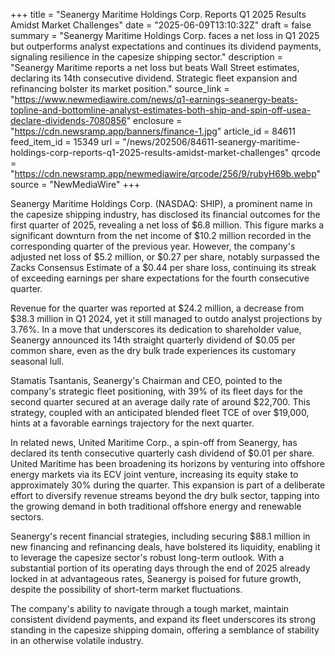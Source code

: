 +++
title = "Seanergy Maritime Holdings Corp. Reports Q1 2025 Results Amidst Market Challenges"
date = "2025-06-09T13:10:32Z"
draft = false
summary = "Seanergy Maritime Holdings Corp. faces a net loss in Q1 2025 but outperforms analyst expectations and continues its dividend payments, signaling resilience in the capesize shipping sector."
description = "Seanergy Maritime reports a net loss but beats Wall Street estimates, declaring its 14th consecutive dividend. Strategic fleet expansion and refinancing bolster its market position."
source_link = "https://www.newmediawire.com/news/q1-earnings-seanergy-beats-topline-and-bottomline-analyst-estimates-both-ship-and-spin-off-usea-declare-dividends-7080856"
enclosure = "https://cdn.newsramp.app/banners/finance-1.jpg"
article_id = 84611
feed_item_id = 15349
url = "/news/202506/84611-seanergy-maritime-holdings-corp-reports-q1-2025-results-amidst-market-challenges"
qrcode = "https://cdn.newsramp.app/newmediawire/qrcode/256/9/rubyH69b.webp"
source = "NewMediaWire"
+++

<p>Seanergy Maritime Holdings Corp. (NASDAQ: SHIP), a prominent name in the capesize shipping industry, has disclosed its financial outcomes for the first quarter of 2025, revealing a net loss of $6.8 million. This figure marks a significant downturn from the net income of $10.2 million recorded in the corresponding quarter of the previous year. However, the company's adjusted net loss of $5.2 million, or $0.27 per share, notably surpassed the Zacks Consensus Estimate of a $0.44 per share loss, continuing its streak of exceeding earnings per share expectations for the fourth consecutive quarter.</p><p>Revenue for the quarter was reported at $24.2 million, a decrease from $38.3 million in Q1 2024, yet it still managed to outdo analyst projections by 3.76%. In a move that underscores its dedication to shareholder value, Seanergy announced its 14th straight quarterly dividend of $0.05 per common share, even as the dry bulk trade experiences its customary seasonal lull.</p><p>Stamatis Tsantanis, Seanergy's Chairman and CEO, pointed to the company's strategic fleet positioning, with 39% of its fleet days for the second quarter secured at an average daily rate of around $22,700. This strategy, coupled with an anticipated blended fleet TCE of over $19,000, hints at a favorable earnings trajectory for the next quarter.</p><p>In related news, United Maritime Corp., a spin-off from Seanergy, has declared its tenth consecutive quarterly cash dividend of $0.01 per share. United Maritime has been broadening its horizons by venturing into offshore energy markets via its ECV joint venture, increasing its equity stake to approximately 30% during the quarter. This expansion is part of a deliberate effort to diversify revenue streams beyond the dry bulk sector, tapping into the growing demand in both traditional offshore energy and renewable sectors.</p><p>Seanergy's recent financial strategies, including securing $88.1 million in new financing and refinancing deals, have bolstered its liquidity, enabling it to leverage the capesize sector's robust long-term outlook. With a substantial portion of its operating days through the end of 2025 already locked in at advantageous rates, Seanergy is poised for future growth, despite the possibility of short-term market fluctuations.</p><p>The company's ability to navigate through a tough market, maintain consistent dividend payments, and expand its fleet underscores its strong standing in the capesize shipping domain, offering a semblance of stability in an otherwise volatile industry.</p>